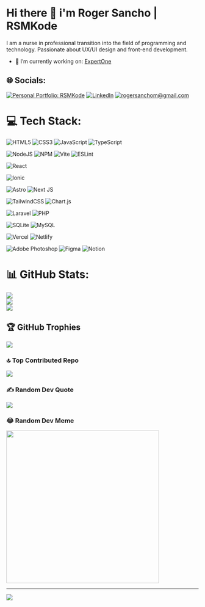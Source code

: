 # Hi there 👋 i'm Roger Sancho | **RSMKode**
I am a nurse in professional transition into the field of programming and technology.
Passionate about UX/UI design and front-end development.
- 💼 I’m currently working on: [ExpertOne](https://expertone.es)
<!--
- 🔭 Other projects i'm working on: [Web Portfolio](https://github.com/RSMKode/portfolio-dev)  & [Fandom Comic Scraper](https://github.com/RSMKode/fandom-comic-scraper)
- 🌱 I’m currently learning TypeScript, Angular, Ionic & Laravel.
- 🌱 Other tecnologies i'm learning Node.js, React, Python and web testing.
-->
<!--
- 👯 I’m looking to collaborate on ...
- 🤔 I’m looking for help with ...
- 💬 Ask me about ...
- 😄 Pronouns: ...
- ⚡ Fun fact: ...
-->

## 🌐 Socials:
[![Personal Portfolio: RSMKode](https://img.shields.io/badge/Portfolio-red?logo=web&logoColor=white)](https://rsmkode.vercel.app) 
[![LinkedIn](https://img.shields.io/badge/LinkedIn-%230077B5.svg?logo=linkedin&logoColor=white)](https://linkedin.com/in/roger-sancho) 
[![rogersanchom@gmail.com](https://img.shields.io/badge/rogersanchom@gmail.com-red?logo=gmail&logoColor=white)](mailto:rogersanchom@gmail.com) 

# 💻 Tech Stack:
![HTML5](https://img.shields.io/badge/html5-%23E34F26.svg?style=flat&logo=html5&logoColor=white) 
![CSS3](https://img.shields.io/badge/css3-%231572B6.svg?style=flat&logo=css3&logoColor=white) 
![JavaScript](https://img.shields.io/badge/javascript-%23323330.svg?style=flat&logo=javascript&logoColor=%23F7DF1E) 
![TypeScript](https://img.shields.io/badge/typescript-%23007ACC.svg?style=flat&logo=typescript&logoColor=white)

![NodeJS](https://img.shields.io/badge/node.js-6DA55F?style=flat&logo=node.js&logoColor=white) 
![NPM](https://img.shields.io/badge/NPM-%23CB3837.svg?style=flat&logo=npm&logoColor=white) 
![Vite](https://img.shields.io/badge/vite-%23646CFF.svg?style=flat&logo=vite&logoColor=white) 
![ESLint](https://img.shields.io/badge/ESLint-4B3263?style=flat&logo=eslint&logoColor=white)

![React](https://img.shields.io/badge/react-%2320232a.svg?style=flat&logo=react&logoColor=%2361DAFB) 
<!--
![React Native](https://img.shields.io/badge/react_native-%2320232a.svg?style=flat&logo=react&logoColor=%2361DAFB)
![Angular](https://img.shields.io/badge/angular-%23DD0031.svg?style=flat&logo=angular&logoColor=white) 
-->
![Ionic](https://img.shields.io/badge/Ionic-%233880FF.svg?style=flat&logo=Ionic&logoColor=white) 

![Astro](https://img.shields.io/badge/astro-%232C2052.svg?style=flat&logo=astro&logoColor=white) 
![Next JS](https://img.shields.io/badge/Next-black?style=flat&logo=next.js&logoColor=white)

![TailwindCSS](https://img.shields.io/badge/tailwindcss-%2338B2AC.svg?style=flat&logo=tailwind-css&logoColor=white)
![Chart.js](https://img.shields.io/badge/chart.js-F5788D.svg?style=flat&logo=chart.js&logoColor=white)

![Laravel](https://img.shields.io/badge/laravel-%23FF2D20.svg?style=flat&logo=laravel&logoColor=white)
![PHP](https://img.shields.io/badge/php-%23777BB4.svg?style=flat&logo=php&logoColor=white)
<!--
![Python](https://img.shields.io/badge/python-3670A0?style=flat&logo=python&logoColor=ffdd54) 
-->

![SQLite](https://img.shields.io/badge/sqlite-%2307405e.svg?style=flat&logo=sqlite&logoColor=white)
![MySQL](https://img.shields.io/badge/mysql-4479A1.svg?style=flat&logo=mysql&logoColor=white)

![Vercel](https://img.shields.io/badge/vercel-%23000000.svg?style=flat&logo=vercel&logoColor=white) 
![Netlify](https://img.shields.io/badge/netlify-%23000000.svg?style=flat&logo=netlify&logoColor=#00C7B7) 

![Adobe Photoshop](https://img.shields.io/badge/adobe%20photoshop-%2331A8FF.svg?style=flat&logo=adobe%20photoshop&logoColor=white) 
![Figma](https://img.shields.io/badge/figma-%23F24E1E.svg?style=flat&logo=figma&logoColor=white) 
![Notion](https://img.shields.io/badge/Notion-%23000000.svg?style=flat&logo=notion&logoColor=white) 
<!--
![Supabase](https://img.shields.io/badge/Supabase-3ECF8E?style=flat&logo=supabase&logoColor=white)
![Storybook](https://img.shields.io/badge/-Storybook-FF4785?style=flat&logo=storybook&logoColor=white)
-->
# 📊 GitHub Stats:
![](https://github-readme-stats.vercel.app/api?username=RSMKode&theme=radical&hide_border=false&include_all_commits=true&count_private=true)<br/>
![](https://github-readme-streak-stats.herokuapp.com/?user=RSMKode&theme=radical&hide_border=false)<br/>
![](https://github-readme-stats.vercel.app/api/top-langs/?username=RSMKode&theme=radical&hide_border=false&include_all_commits=true&count_private=true&layout=compact)

## 🏆 GitHub Trophies
![](https://github-profile-trophy.vercel.app/?username=RSMKode&theme=radical&no-frame=false&no-bg=true&margin-w=4)

### 🔝 Top Contributed Repo
![](https://github-contributor-stats.vercel.app/api?username=RSMKode&limit=5&theme=radical&combine_all_yearly_contributions=true)

### ✍️ Random Dev Quote
![](https://quotes-github-readme.vercel.app/api?type=horizontal&theme=radical)

### 😂 Random Dev Meme
<img src='https://randommeme-five.vercel.app/' style="height: 400px;"/>

---
[![](https://visitcount.itsvg.in/api?id=RSMKode&icon=8&color=4)](https://visitcount.itsvg.in)

<!-- Proudly created with GPRM ( https://gprm.itsvg.in ) -->
